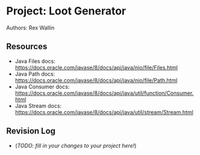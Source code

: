 # Project: Loot Generator

Authors: Rex Wallin

## Resources

*   Java Files docs: https://docs.oracle.com/javase/8/docs/api/java/nio/file/Files.html
*   Java Path docs: https://docs.oracle.com/javase/8/docs/api/java/nio/file/Path.html
*   Java Consumer docs: https://docs.oracle.com/javase/8/docs/api/java/util/function/Consumer.html
*   Java Stream docs: https://docs.oracle.com/javase/8/docs/api/java/util/stream/Stream.html


## Revision Log

*   (_TODO: fill in your changes to your project here!_)
